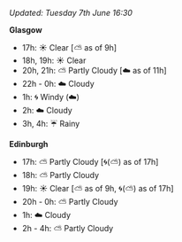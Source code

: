 *Updated: Tuesday 7th June 16:30*

**Glasgow**

* 17h: :sunny: Clear [:partly_sunny: as of 9h]
* 18h, 19h: :sunny: Clear
* 20h, 21h: :partly_sunny: Partly Cloudy [:cloud: as of 11h]
* 22h - 0h: :cloud: Cloudy
* 1h: :cyclone: Windy (:cloud:)
* 2h: :cloud: Cloudy
* 3h, 4h: :umbrella: Rainy

**Edinburgh**

* 17h: :partly_sunny: Partly Cloudy [:cyclone:(:partly_sunny:) as of 17h]
* 18h: :partly_sunny: Partly Cloudy
* 19h: :sunny: Clear [:partly_sunny: as of 9h, :cyclone:(:partly_sunny:) as of 17h]
* 20h - 0h: :partly_sunny: Partly Cloudy
* 1h: :cloud: Cloudy
* 2h - 4h: :partly_sunny: Partly Cloudy
